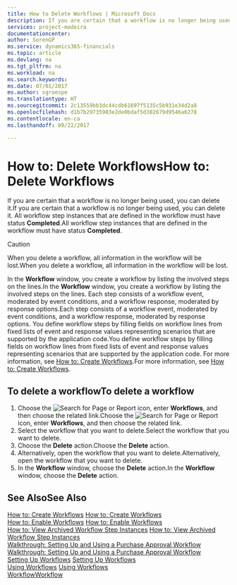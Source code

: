 ```yaml
---
title: How to Delete Workflows | Microsoft Docs
description: If you are certain that a workflow is no longer being used, you can delete it. All workflow step instances that are defined in the workflow must have status **Completed**.
services: project-madeira
documentationcenter: 
author: SorenGP
ms.service: dynamics365-financials
ms.topic: article
ms.devlang: na
ms.tgt_pltfrm: na
ms.workload: na
ms.search.keywords: 
ms.date: 07/01/2017
ms.author: sgroespe
ms.translationtype: HT
ms.sourcegitcommit: 2c13559bb3dc44cdb61697f5135c5b931e34d2a8
ms.openlocfilehash: d1b7b29735983e2de0bdaf5d382679d9546a6278
ms.contentlocale: en-ca
ms.lasthandoff: 09/22/2017

---
```

# <a name="how-to-delete-workflows"></a><span data-ttu-id="47d3a-104">How to: Delete Workflows</span><span class="sxs-lookup"><span data-stu-id="47d3a-104">How to: Delete Workflows</span></span>
<span data-ttu-id="47d3a-105">If you are certain that a workflow is no longer being used, you can delete it.</span><span class="sxs-lookup"><span data-stu-id="47d3a-105">If you are certain that a workflow is no longer being used, you can delete it.</span></span> <span data-ttu-id="47d3a-106">All workflow step instances that are defined in the workflow must have status **Completed**.</span><span class="sxs-lookup"><span data-stu-id="47d3a-106">All workflow step instances that are defined in the workflow must have status **Completed**.</span></span>  

> [!CAUTION]  
>  <span data-ttu-id="47d3a-107">When you delete a workflow, all information in the workflow will be lost.</span><span class="sxs-lookup"><span data-stu-id="47d3a-107">When you delete a workflow, all information in the workflow will be lost.</span></span>  

 <span data-ttu-id="47d3a-108">In the **Workflow** window, you create a workflow by listing the involved steps on the lines.</span><span class="sxs-lookup"><span data-stu-id="47d3a-108">In the **Workflow** window, you create a workflow by listing the involved steps on the lines.</span></span> <span data-ttu-id="47d3a-109">Each step consists of a workflow event, moderated by event conditions, and a workflow response, moderated by response options.</span><span class="sxs-lookup"><span data-stu-id="47d3a-109">Each step consists of a workflow event, moderated by event conditions, and a workflow response, moderated by response options.</span></span> <span data-ttu-id="47d3a-110">You define workflow steps by filling fields on workflow lines from fixed lists of event and response values representing scenarios that are supported by the application code.</span><span class="sxs-lookup"><span data-stu-id="47d3a-110">You define workflow steps by filling fields on workflow lines from fixed lists of event and response values representing scenarios that are supported by the application code.</span></span> <span data-ttu-id="47d3a-111">For more information, see [How to: Create Workflows](across-how-to-create-workflows.md).</span><span class="sxs-lookup"><span data-stu-id="47d3a-111">For more information, see [How to: Create Workflows](across-how-to-create-workflows.md).</span></span>  

## <a name="to-delete-a-workflow"></a><span data-ttu-id="47d3a-112">To delete a workflow</span><span class="sxs-lookup"><span data-stu-id="47d3a-112">To delete a workflow</span></span>  
1.  <span data-ttu-id="47d3a-113">Choose the ![Search for Page or Report](media/ui-search/search_small.png "Search for Page or Report icon") icon, enter **Workflows**, and then choose the related link.</span><span class="sxs-lookup"><span data-stu-id="47d3a-113">Choose the ![Search for Page or Report](media/ui-search/search_small.png "Search for Page or Report icon") icon, enter **Workflows**, and then choose the related link.</span></span>  
2.  <span data-ttu-id="47d3a-114">Select the workflow that you want to delete.</span><span class="sxs-lookup"><span data-stu-id="47d3a-114">Select the workflow that you want to delete.</span></span>  
3.  <span data-ttu-id="47d3a-115">Choose the **Delete** action.</span><span class="sxs-lookup"><span data-stu-id="47d3a-115">Choose the **Delete** action.</span></span>  
4.  <span data-ttu-id="47d3a-116">Alternatively, open the workflow that you want to delete.</span><span class="sxs-lookup"><span data-stu-id="47d3a-116">Alternatively, open the workflow that you want to delete.</span></span>  
5.  <span data-ttu-id="47d3a-117">In the **Workflow** window, choose the **Delete** action.</span><span class="sxs-lookup"><span data-stu-id="47d3a-117">In the **Workflow** window, choose the **Delete** action.</span></span>  

## <a name="see-also"></a><span data-ttu-id="47d3a-118">See Also</span><span class="sxs-lookup"><span data-stu-id="47d3a-118">See Also</span></span>  
 <span data-ttu-id="47d3a-119">[How to: Create Workflows](across-how-to-create-workflows.md) </span><span class="sxs-lookup"><span data-stu-id="47d3a-119">[How to: Create Workflows](across-how-to-create-workflows.md) </span></span>  
 <span data-ttu-id="47d3a-120">[How to: Enable Workflows](across-how-to-enable-workflows.md) </span><span class="sxs-lookup"><span data-stu-id="47d3a-120">[How to: Enable Workflows](across-how-to-enable-workflows.md) </span></span>  
 <span data-ttu-id="47d3a-121">[How to: View Archived Workflow Step Instances](across-how-to-view-archived-workflow-step-instances.md) </span><span class="sxs-lookup"><span data-stu-id="47d3a-121">[How to: View Archived Workflow Step Instances](across-how-to-view-archived-workflow-step-instances.md) </span></span>  
 <span data-ttu-id="47d3a-122">[Walkthrough: Setting Up and Using a Purchase Approval Workflow](walkthrough-setting-up-and-using-a-purchase-approval-workflow.md) </span><span class="sxs-lookup"><span data-stu-id="47d3a-122">[Walkthrough: Setting Up and Using a Purchase Approval Workflow](walkthrough-setting-up-and-using-a-purchase-approval-workflow.md) </span></span>  
 <span data-ttu-id="47d3a-123">[Setting Up Workflows](across-set-up-workflows.md) </span><span class="sxs-lookup"><span data-stu-id="47d3a-123">[Setting Up Workflows](across-set-up-workflows.md) </span></span>  
 <span data-ttu-id="47d3a-124">[Using Workflows](across-use-workflows.md) </span><span class="sxs-lookup"><span data-stu-id="47d3a-124">[Using Workflows](across-use-workflows.md) </span></span>  
 [<span data-ttu-id="47d3a-125">Workflow</span><span class="sxs-lookup"><span data-stu-id="47d3a-125">Workflow</span></span>](across-workflow.md)   

